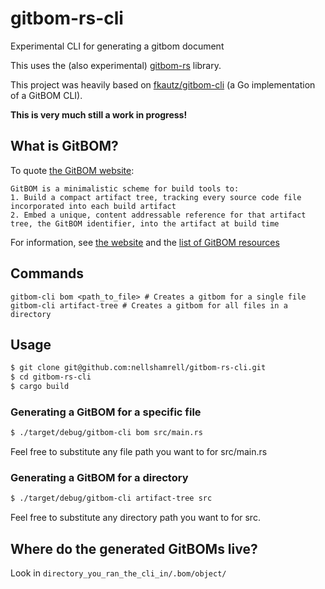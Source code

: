 # gitbom-rs-cli

Experimental CLI for generating a gitbom document

This uses the (also experimental) [gitbom-rs](https://github.com/git-bom/gitbom-rs) library.

This project was heavily based on [fkautz/gitbom-cli](https://github.com/fkautz/gitbom-cli) (a Go implementation of a GitBOM CLI).

**This is very much still a work in progress!**

## What is GitBOM?

To quote [the GitBOM website](https://gitbom.dev/):

```
GitBOM is a minimalistic scheme for build tools to:
1. Build a compact artifact tree, tracking every source code file incorporated into each build artifact
2. Embed a unique, content addressable reference for that artifact tree, the GitBOM identifier, into the artifact at build time
```

For information, see [the website](https://gitbom.dev/) and the [list of GitBOM resources](https://gitbom.dev/resources/)

## Commands

```
gitbom-cli bom <path_to_file> # Creates a gitbom for a single file
gitbom-cli artifact-tree # Creates a gitbom for all files in a directory
```

## Usage

```bash
$ git clone git@github.com:nellshamrell/gitbom-rs-cli.git
$ cd gitbom-rs-cli
$ cargo build
```

### Generating a GitBOM for a specific file

```bash
$ ./target/debug/gitbom-cli bom src/main.rs
```

Feel free to substitute any file path you want to for src/main.rs

### Generating a GitBOM for a directory

```bash
$ ./target/debug/gitbom-cli artifact-tree src
```

Feel free to substitute any directory path you want to for src.

## Where do the generated GitBOMs live?

Look in `directory_you_ran_the_cli_in/.bom/object/`
